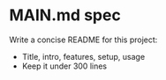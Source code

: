 # MAIN.md spec
Write a concise README for this project:
- Title, intro, features, setup, usage
- Keep it under 300 lines
